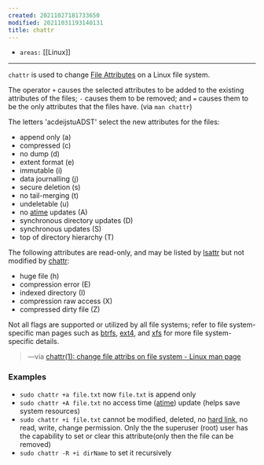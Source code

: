 ```yaml
---
created: 20211027181733650
modified: 20211031193140131
title: chattr
---
```


- `areas:` [[Linux]]

---

`chattr` is used to change [File Attributes](#File%20Attributes) on a Linux file system.

The operator `+` causes the selected attributes to be added to the existing attributes of the files; `-` causes them to be removed; and `=` causes them to be the only attributes that the files have. (via `man chattr`)

The letters 'acdeijstuADST' select the new attributes for the files:

- append only (a)
- compressed (c)
- no dump (d)
- extent format (e)
- immutable (i)
- data journalling (j)
- secure deletion (s)
- no tail-merging (t)
- undeletable (u)
- no [atime](#atime) updates (A)
- synchronous directory updates (D)
- synchronous updates (S)
- top of directory hierarchy (T)

The following attributes are read-only, and may be listed by [lsattr](#lsattr) but not modified by [chattr](#chattr):

- huge file (h)
- compression error (E)
- indexed directory (I)
- compression raw access (X)
- compressed dirty file (Z)

Not all flags are supported or utilized by all file systems; refer to file system-specific man pages such as [btrfs](#btrfs), [ext4](#ext4), and [xfs](#xfs) for more file system-specific details.

> —via [chattr(1): change file attribs on file system - Linux man page](https://linux.die.net/man/1/chattr)

### Examples

- `sudo chattr +a file.txt` now `file.txt` is append only
- `sudo chattr +A file.txt` no access time ([atime](#atime)) update (helps save system resources)
- `sudo chattr +i file.txt` cannot be modified, deleted, no [hard link](#hard%20link), no read, write, change permission. Only the the superuser (root) user has the capability to set or clear this attribute(only then the file can be removed)
- `sudo chattr -R +i dirName` to set it recursively
